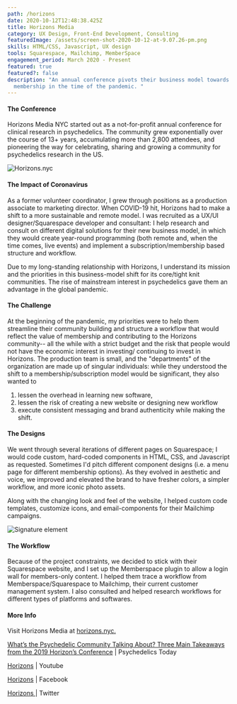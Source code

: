 ```yaml
---
path: /horizons
date: 2020-10-12T12:48:38.425Z
title: Horizons Media
category: UX Design, Front-End Development, Consulting
featuredImage: /assets/screen-shot-2020-10-12-at-9.07.26-pm.png
skills: HTML/CSS, Javascript, UX design
tools: Squarespace, Mailchimp, MemberSpace
engagement_period: March 2020 - Present
featured: true
featured?: false
description: "An annual conference pivots their business model towards
  membership in the time of the pandemic. "
---
```

#### The Conference

Horizons Media NYC started out as a not-for-profit annual conference for clinical research in psychedelics. The community grew exponentially over the course of 13+ years, accumulating more than 2,800 attendees, and pioneering the way for celebrating, sharing and growing a community for psychedelics research in the US. 

![Horizons.nyc](/assets/screen-shot-2020-10-21-at-2.36.01-pm.png "Horizons.nyc")

#### The Impact of Coronavirus

As a former volunteer coordinator, I grew through positions as a production associate to marketing director. When COVID-19 hit, Horizons had to make a shift to a more sustainable and remote model. I was recruited as a UX/UI designer/Squarespace developer and consultant: I help research and consult on different digital solutions for their new business model, in which they would create year-round programming (both remote and, when the time comes, live events) and implement a subscription/membership based structure and workflow. 

Due to my long-standing relationship with Horizons, I understand its mission and the priorities in this business-model shift for its core/tight knit communities. The rise of mainstream interest in psychedelics gave them an advantage in the global pandemic. 

#### The Challenge

At the beginning of the pandemic, my priorities were to help them streamline their community building and structure a workflow that would reflect the value of membership and contributing to the Horizons community-- all the while with a strict budget and the risk that people would not have the economic interest in investing/ continuing to invest in Horizons.  The production team is small, and the "departments" of the organization are made up of singular individuals: while they understood the shift to a membership/subscription model would be significant, they also wanted to 

1. lessen the overhead in learning new software, 
2. lessen the risk of creating a new website or designing new workflow
3. execute consistent messaging and brand authenticity while making the shift. 

#### The Designs

We went through several iterations of different pages on Squarespace; I would code custom, hard-coded components in HTML, CSS, and Javascript as requested. Sometimes I'd pitch different component designs (i.e. a menu page for different membership options). As they evolved in aesthetic and voice, we improved and elevated the brand to have fresher colors, a simpler workflow, and more iconic photo assets. 

Along with the changing look and feel of the website, I helped custom code templates, customize icons, and email-components for their Mailchimp campaigns. 

![Signature element](/assets/screen-shot-2020-10-12-at-4.28.31-pm.png "Signature element")

#### The Workflow

Because of the project constraints, we decided to stick with their Squarespace website, and I set up the Memberspace plugin to allow a login wall for members-only content. I helped them trace a workflow from Memberspace/Squarespace to Mailchimp, their current customer management system. I also consulted and helped research workflows for different types of platforms and softwares. 

#### More Info

Visit Horizons Media at [horizons.nyc.](http://www.horizons.nyc)

[What’s the Psychedelic Community Talking About? Three Main Takeaways from the 2019 Horizon’s Conference](https://psychedelicstoday.com/2019/10/19/horizons-nyc/) | Psychedelics Today

[Horizons](https://www.youtube.com/c/HorizonsConference) | Youtube

[Horizons](https://www.facebook.com/HorizonsConference/) | Facebook

[Horizons ](https://twitter.com/HorizonsConf?)| Twitter